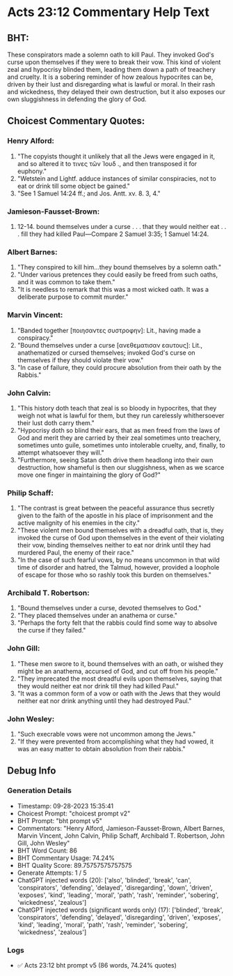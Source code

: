 # Acts 23:12 Commentary Help Text

## BHT:
These conspirators made a solemn oath to kill Paul. They invoked God's curse upon themselves if they were to break their vow. This kind of violent zeal and hypocrisy blinded them, leading them down a path of treachery and cruelty. It is a sobering reminder of how zealous hypocrites can be, driven by their lust and disregarding what is lawful or moral. In their rash and wickedness, they delayed their own destruction, but it also exposes our own sluggishness in defending the glory of God.

## Choicest Commentary Quotes:
### Henry Alford:
1. "The copyists thought it unlikely that all the Jews were engaged in it, and so altered it to τινες τῶν Ἰουδ ., and then transposed it for euphony."
2. "Wetstein and Lightf. adduce instances of similar conspiracies, not to eat or drink till some object be gained."
3. "See 1 Samuel 14:24 ff.; and Jos. Antt. xv. 8. 3, 4."

### Jamieson-Fausset-Brown:
1. 12-14. bound themselves under a
	curse . . . that they would neither eat . . . fill they had killed
	Paul—Compare 2 Samuel 3:35;
	1 Samuel 14:24.

### Albert Barnes:
1. "They conspired to kill him...they bound themselves by a solemn oath."
2. "Under various pretences they could easily be freed from such oaths, and it was common to take them."
3. "It is needless to remark that this was a most wicked oath. It was a deliberate purpose to commit murder."

### Marvin Vincent:
1. "Banded together [ποιησαντες συστροφην]: Lit., having made a conspiracy."
2. "Bound themselves under a curse [ανεθεματισαν εαυτους]: Lit., anathematized or cursed themselves; invoked God's curse on themselves if they should violate their vow."
3. "In case of failure, they could procure absolution from their oath by the Rabbis."

### John Calvin:
1. "This history doth teach that zeal is so bloody in hypocrites, that they weigh not what is lawful for them, but they run carelessly whithersoever their lust doth carry them."
2. "Hypocrisy doth so blind their ears, that as men freed from the laws of God and merit they are carried by their zeal sometimes unto treachery, sometimes unto guile, sometimes unto intolerable cruelty, and, finally, to attempt whatsoever they will."
3. "Furthermore, seeing Satan doth drive them headlong into their own destruction, how shameful is then our sluggishness, when as we scarce move one finger in maintaining the glory of God?"

### Philip Schaff:
1. "The contrast is great between the peaceful assurance thus secretly given to the faith of the apostle in his place of imprisonment and the active malignity of his enemies in the city." 
2. "These violent men bound themselves with a dreadful oath, that is, they invoked the curse of God upon themselves in the event of their violating their vow, binding themselves neither to eat nor drink until they had murdered Paul, the enemy of their race." 
3. "In the case of such fearful vows, by no means uncommon in that wild time of disorder and hatred, the Talmud, however, provided a loophole of escape for those who so rashly took this burden on themselves."

### Archibald T. Robertson:
1. "Bound themselves under a curse, devoted themselves to God."
2. "They placed themselves under an anathema or curse."
3. "Perhaps the forty felt that the rabbis could find some way to absolve the curse if they failed."

### John Gill:
1. "These men swore to it, bound themselves with an oath, or wished they might be an anathema, accursed of God, and cut off from his people."
2. "They imprecated the most dreadful evils upon themselves, saying that they would neither eat nor drink till they had killed Paul."
3. "It was a common form of a vow or oath with the Jews that they would neither eat nor drink anything until they had destroyed Paul."

### John Wesley:
1. "Such execrable vows were not uncommon among the Jews."
2. "If they were prevented from accomplishing what they had vowed, it was an easy matter to obtain absolution from their rabbis."


## Debug Info
### Generation Details
- Timestamp: 09-28-2023 15:35:41
- Choicest Prompt: "choicest prompt v2"
- BHT Prompt: "bht prompt v5"
- Commentators: "Henry Alford, Jamieson-Fausset-Brown, Albert Barnes, Marvin Vincent, John Calvin, Philip Schaff, Archibald T. Robertson, John Gill, John Wesley"
- BHT Word Count: 86
- BHT Commentary Usage: 74.24%
- BHT Quality Score: 89.75757575757575
- Generate Attempts: 1 / 5
- ChatGPT injected words (20):
	['also', 'blinded', 'break', 'can', 'conspirators', 'defending', 'delayed', 'disregarding', 'down', 'driven', 'exposes', 'kind', 'leading', 'moral', 'path', 'rash', 'reminder', 'sobering', 'wickedness', 'zealous']
- ChatGPT injected words (significant words only) (17):
	['blinded', 'break', 'conspirators', 'defending', 'delayed', 'disregarding', 'driven', 'exposes', 'kind', 'leading', 'moral', 'path', 'rash', 'reminder', 'sobering', 'wickedness', 'zealous']

### Logs
- ✅ Acts 23:12 bht prompt v5 (86 words, 74.24% quotes)